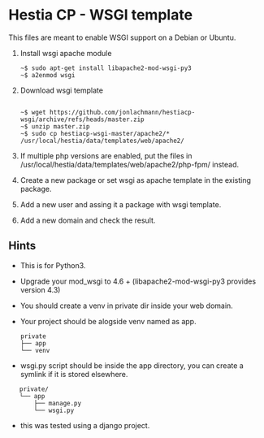 # Hestia CP - WSGI template

This files are meant to enable WSGI support on a Debian or Ubuntu.

 1. Install wsgi apache module
    ```
    ~$ sudo apt-get install libapache2-mod-wsgi-py3
    ~$ a2enmod wsgi
    ```

 2. Download wsgi template
    ```
    
    ~$ wget https://github.com/jonlachmann/hestiacp-wsgi/archive/refs/heads/master.zip
    ~$ unzip master.zip
    ~$ sudo cp hestiacp-wsgi-master/apache2/* /usr/local/hestia/data/templates/web/apache2/
    ```

 3. If multiple php versions are enabled, put the files in /usr/local/hestia/data/templates/web/apache2/php-fpm/ instead.
 
 4. Create a new package or set wsgi as apache template in the existing package.

 5. Add a new user and assing it a package with wsgi template.

 6. Add a new domain and check the result.

## Hints

 - This is for Python3.

 - Upgrade your mod_wsgi to 4.6 + (libapache2-mod-wsgi-py3 provides version 4.3)

 - You should create a venv in private dir inside your web domain.

 - Your project should be alogside venv named as app.
   ```
   private
   ├── app
   └── venv
   ```
 - wsgi.py script should be inside the app directory, you can create a symlink if it is stored elsewhere. 

```
   private/
   └── app
       ├── manage.py
       └── wsgi.py
```

 - this was tested using a django project.
